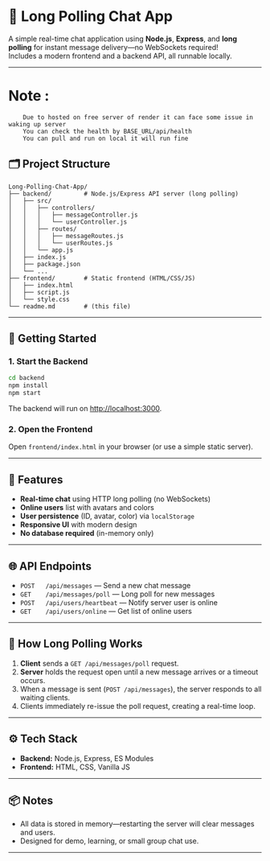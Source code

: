 # 💬 Long Polling Chat App

A simple real-time chat application using **Node.js**, **Express**, and **long polling** for instant message delivery—no WebSockets required!  
Includes a modern frontend and a backend API, all runnable locally.

---
# Note :
        Due to hosted on free server of render it can face some issue in waking up server 
        You can check the health by BASE_URL/api/health
        You can pull and run on local it will run fine

## 🗂 Project Structure

```
Long-Polling-Chat-App/
├── backend/         # Node.js/Express API server (long polling)
│   ├── src/
│   │   ├── controllers/
│   │   │   ├── messageController.js
│   │   │   └── userController.js
│   │   ├── routes/
│   │   │   ├── messageRoutes.js
│   │   │   └── userRoutes.js
│   │   └── app.js
│   ├── index.js
│   ├── package.json
│   └── ...
├── frontend/        # Static frontend (HTML/CSS/JS)
│   ├── index.html
│   ├── script.js
│   └── style.css
└── readme.md        # (this file)
```

---

## 🚀 Getting Started

### 1. Start the Backend

```sh
cd backend
npm install
npm start
```
The backend will run on [http://localhost:3000](http://localhost:3000).

### 2. Open the Frontend

Open `frontend/index.html` in your browser (or use a simple static server).

---

## 📝 Features

- **Real-time chat** using HTTP long polling (no WebSockets)
- **Online users** list with avatars and colors
- **User persistence** (ID, avatar, color) via `localStorage`
- **Responsive UI** with modern design
- **No database required** (in-memory only)

---

## 🌐 API Endpoints

- `POST   /api/messages` — Send a new chat message
- `GET    /api/messages/poll` — Long poll for new messages
- `POST   /api/users/heartbeat` — Notify server user is online
- `GET    /api/users/online` — Get list of online users

---

## 🧠 How Long Polling Works

1. **Client** sends a `GET /api/messages/poll` request.
2. **Server** holds the request open until a new message arrives or a timeout occurs.
3. When a message is sent (`POST /api/messages`), the server responds to all waiting clients.
4. Clients immediately re-issue the poll request, creating a real-time loop.

---

## ⚙️ Tech Stack

- **Backend:** Node.js, Express, ES Modules
- **Frontend:** HTML, CSS, Vanilla JS

---

## 📦 Notes

- All data is stored in memory—restarting the server will clear messages and users.
- Designed for demo, learning, or small group chat use.

---
